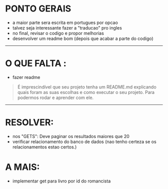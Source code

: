 # PONTO GERAIS
- a maior parte sera escrita em portugues por opcao
- talvez seja interessante fazer a "traducao" pro ingles
- no final, revisar o codigo e propor melhorias
- desenvolver um readme bom (depois que acabar a parte do codigo)

---
# O QUE FALTA :
- fazer readme
> É imprescindível que seu projeto tenha um README.md explicando quais foram as suas escolhas e como executar o seu projeto. Para podermos rodar e aprender com ele.
---

# RESOLVER:
- nos "GETS": Deve paginar os resultados maiores que 20
- verificar relacionamento do banco de dados (nao tenho certeza se os relacionamentos estao certos.)

# A MAIS:
- implementar get para livro por id do romancista